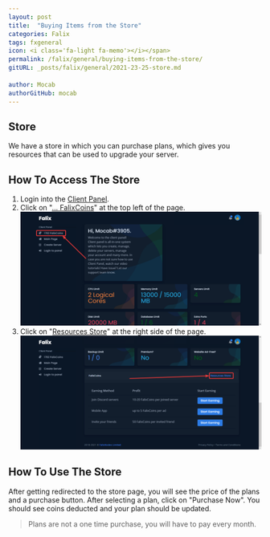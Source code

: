 ```yaml
---
layout: post
title:  "Buying Items from the Store"
categories: Falix
tags: fxgeneral
icon: <i class='fa-light fa-memo'></i></span>
permalink: /falix/general/buying-items-from-the-store/
gitURL: _posts/falix/general/2021-23-25-store.md

author: Mocab
authorGitHub: mocab
---
```


## Store
We have a store in which you can purchase plans, which gives you resources that can be used to upgrade your server.

## How To Access The Store
1. Login into the [Client Panel](https://client.falixnodes.net).
2. Click on "[... FalixCoins](https://client.falixnodes.net/coins)" at the top left of the page.
![image](../../../assets/images/posts/falix/buying-items-from-the-store/1.png)
3. Click on "[Resources Store](https://client.falixnodes.net/store)" at the right side of the page.
![image](../../../assets/images/posts/falix/buying-items-from-the-store/2.png)

## How To Use The Store
After getting redirected to the store page, you will see the price of the plans and a purchase button. After selecting a plan, click on "Purchase Now". You should see coins deducted and your plan should be updated.

> Plans are not a one time purchase, you will have to pay every month.